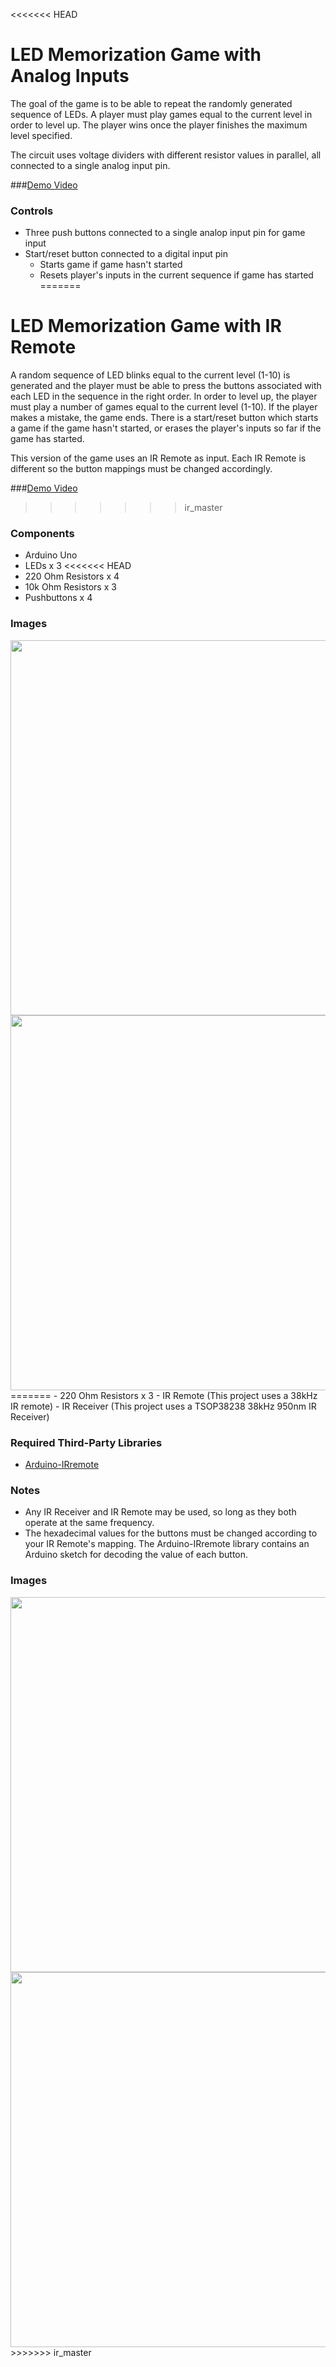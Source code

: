 <<<<<<< HEAD
# LED Memorization Game with Analog Inputs

The goal of the game is to be able to repeat the randomly generated sequence of LEDs. A player must play games
equal to the current level in order to level up. The player wins once the player finishes the maximum level specified. 

The circuit uses voltage dividers with different resistor values in parallel, all connected to a single analog input
pin.

###[Demo Video](https://vid.me/yvs7)

### Controls
- Three push buttons connected to a single analop input pin for game input
- Start/reset button connected to a digital input pin
  - Starts game if game hasn't started
  - Resets player's inputs in the current sequence if game has started
=======
# LED Memorization Game with IR Remote

A random sequence of LED blinks equal to the current level (1-10) is generated and the player must be able to 
press the buttons associated with each LED in the sequence in the right order. In order to level up, the player 
must play a number of games equal to the current level (1-10). If the player makes a mistake, the game ends. 
There is a start/reset button which starts a game if the game hasn't started, or erases the player's inputs so far
if the game has started.

This version of the game uses an IR Remote as input. Each IR Remote is different so the button mappings must be
changed accordingly.

###[Demo Video](https://vid.me/cejJ)
>>>>>>> ir_master

### Components
- Arduino Uno
- LEDs x 3
<<<<<<< HEAD
- 220 Ohm Resistors x 4
- 10k Ohm Resistors x 3
- Pushbuttons x 4

### Images

<img src=https://github.com/cmjten/led-memorization-game-analog/blob/master/images/led_memorization_analog_setup.png width=600/>

<img src=https://github.com/cmjten/led-memorization-game-analog/blob/master/images/led_memorization_analog_breadboard.png width=600/>
=======
- 220 Ohm Resistors x 3
- IR Remote (This project uses a 38kHz IR remote)
- IR Receiver (This project uses a TSOP38238 38kHz 950nm IR Receiver)

### Required Third-Party Libraries
- [Arduino-IRremote](https://github.com/z3t0/Arduino-IRremote)

### Notes
- Any IR Receiver and IR Remote may be used, so long as they both operate at the same frequency. 
- The hexadecimal values for the buttons must be changed according to your IR Remote's mapping. The Arduino-IRremote
library contains an Arduino sketch for decoding the value of each button.

### Images

<img src=https://github.com/cmjten/led-memorization-game-ir/blob/master/led_memorization_game_ir_setup.png width=600/>

<img src=https://github.com/cmjten/led-memorization-game-ir/blob/master/led_memorization_ir_breadboard.png width=600/>
>>>>>>> ir_master
